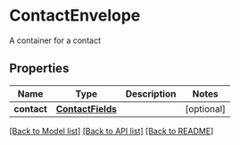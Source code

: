 # ContactEnvelope

A container for a contact
## Properties
Name | Type | Description | Notes
------------ | ------------- | ------------- | -------------
**contact** | [**ContactFields**](ContactFields.md) |  | [optional] 

[[Back to Model list]](../README.md#documentation-for-models) [[Back to API list]](../README.md#documentation-for-api-endpoints) [[Back to README]](../README.md)


